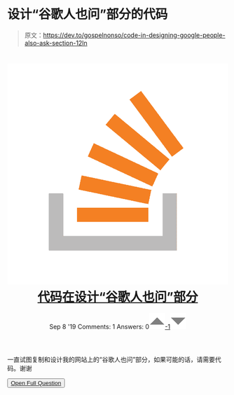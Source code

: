 # 设计“谷歌人也问”部分的代码

> 原文：<https://dev.to/gospelnonso/code-in-designing-google-people-also-ask-section-12ln>

<header>

# ![](img/5dbb32dd8e7a84fd6febfe0cdccb56ed.png) [代码在设计“谷歌人也问”部分](https://stackoverflow.com/questions/57846467/code-in-designing-google-people-also-ask-section)

Sep 8 '19 Comments: 1 Answers: 0[![](img/a065da4e8eb02494bbdf9da25e72307b.png)-1![](img/0a5dbf7e796d422711f0ba4f7b944281.png)](https://stackoverflow.com/questions/57846467/code-in-designing-google-people-also-ask-section) </header>

一直试图复制和设计我的网站上的“谷歌人也问”部分，如果可能的话，请需要代码。谢谢

<button class="ltag__stackexchange--btn" type="button">[Open Full Question](https://stackoverflow.com/questions/57846467/code-in-designing-google-people-also-ask-section)</button>